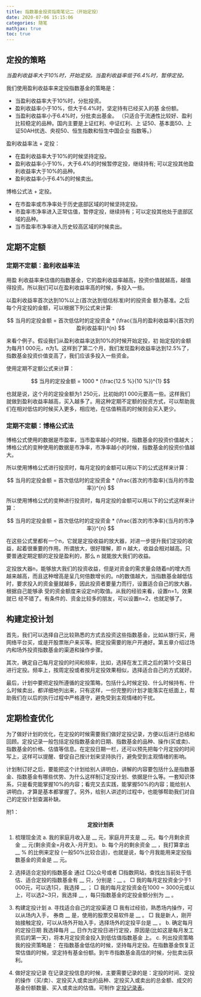 ```yaml
---
title: 指数基金投资指南笔记二（开始定投）
date: 2020-07-06 15:15:06
categories: 随笔
mathjax: true
toc: true
---
```


## 定投的策略

*当盈利收益率大于10%时，开始定投。当盈利收益率低于6.4%时，暂停定投。*

我们使用盈利收益率来定投指数基金的策略是：
* 当盈利收益率大于10%时，分批投资。
* 盈利收益率小于10%，但大于6.4%时，坚定持有已经买入的基 金份额。
* 当盈利收益率小于6.4%时，分批卖出基金。
（只适合于流通性比较好、盈利比较稳定的品种。国内主要是上证红利、中证红利、上 证50、基本面50、上证50AH优选、央视50、恒生指数和恒生中国企业 指数等。）

盈利收益率法 + 定投：
- 在盈利收益率大于10%的时候坚持定投。
- 盈利收益率小于10%，大于6.4%的时候暂停定投，继续持有; 可以定投其他盈利收益率大于10%的品种。
- 盈利收益率小于6.4%的时候卖出。

博格公式法 + 定投。
- 在市盈率或市净率处于历史底部区域的时候坚持定投。
- 市盈率市净率进入正常估值，暂停定投，继续持有；可以定投其他处于底部区域的品种。
- 当市盈率市净率进入历史较高区域的时候卖出。

## 定期不定额

### 定期不定额：盈利收益率法
用盈 利收益率来估值的指数基金，它的盈利收益率越高，投资价值就越高，越值得投资。所以我们可以在盈利收益率高的时候，多投入一些。

以盈利收益率首次达到10%以上(首次达到低估标准)时的投资金 额为基准。之后每个月定投的金额，可以根据下列公式来计算:

$$ 当月的定投金额 = 首次低估时的定投资金 * (\frac{当月的盈利收益率}{首次的盈利收益率})^{n} $$

来看个例子。假设我们从盈利收益率达到10%的时候开始定投，初 始定投的金额为每月1 000元，n为1。这样到了第二个月，我们发现盈利收益率达到12.5%了，指数基金投资价值变高了，我们应该多投入一些资金。

使用定期不定额公式来计算：

$$ 当月的定投金额 = 1000 * (\frac{12.5 %}{10 %})^{1} $$

也就是说，这个月的定投金额为1 250元，比初始的1 000元要高一些。这样我们就做到盈利收益率越高，买入越多了。用这种定期不定额的投资方式，可以帮助我们在相对低估的时候买入更多，相应地，在估值稍高的时候则会买入更少。

### 定期不定额：博格公式法
博格公式使用的数据是市盈率，当市盈率越小的时候，指数基金的投资价值越大；博格公式的变种使用的数据是市净率，市净率越小的时候，指数基金的投资价值越大。

所以使用博格公式进行投资时，每月定投的金额可以用以下的公式这样来计算：

$$ 当月的定投金额 = 首次低估时的定投资金 * (\frac{首次的市盈率}{当月的市盈率})^{n} $$

所以使用博格公式的变种进行投资时，每月定投的金额可以用以下的公式这样来计算：

$$ 当月的定投金额 = 首次低估时的定投资金 * (\frac{首次的市净率}{当月的市净率})^{n} $$

在这些公式里都有一个n，它就是定投收益的放大器，对进一步提升我们定投的收益，起着很重要的作用。所谓放大，很好理解，即 n 越大，收益会相对越高。只要普通定期定额的定投是盈利的，那么 n 就能放大我们的收益。

定投放大器n，能够放大我们的投资收益，但是对资金的需求量会随着n的增大而越来越高，而且这种增高是呈几何倍数增长的。n的数值越大，当指数基金越低估时，要求投入的资金量就越多，因此投资者要量力而行，设置适合自己的放大器，根据自己能够承 受的资金额度来设定n的取值。从我的经验来看，设置n=1，效果就已 经不错了。有条件的、资金比较多的朋友，可以设置n=2，也就足够了。

## 构建定投计划
首先，我们可以选择自己比较熟悉的方式去投资这些指数基金，比如从银行买，用网络平台买，或是开股票账户来买等。把定投需要的账户开通好。第五章介绍过场内和场外投资指数基金的渠道和操作步骤。

其次，确定自己每月定投的时间和频率，比如，选择在发工资之后的第1个交易日进行定投。频率上，按周定投或者按月定投效果相似，选择适合自己的方式就好。

最后，计划中要把定投所遵循的定投策略，包括什么时候定投、什么时候持有、什么时候卖出，都详细地列出来，只有这样，一份完整的计划才能落实在纸面上，帮助我们在以后的执行过程中严格遵守，避免受到主观情绪的干扰。

## 定期检查优化
为了做好计划的优化，在定投的时候需要我们做好定投记录，方便以后进行总结和回顾。定投记录一般包括定投指数基金的日期、指数基金的品种、操作(买或卖)、指数基金的价格、估值等信息。在定投日期一栏，还可以预先把每个月定投的时间写上，这样可以提醒、督促自己按计划来坚持执行，避免受到主观情绪的影响。

计划制订好之后，要能把这个计划给别人讲明白，讲解的内容要包括什么是指数基金、指数基金有哪些优势、为什么这样制订定投计划、依据是什么等。一套知识体系，只是看完能掌握10%的内容；看完又去实践，能掌握50%的内容；能给别人讲明白，才算是基本都掌握了。另外，给别人讲述的过程中，也能够帮助我们对自己的定投计划查漏补缺。

附1：
<center><b>定投计划表</b></center>

1. 梳理现金流
a. 我的家庭月收入是 __ 元，家庭月开支是 __ 元。每个月剩余资金 __ 元(剩余资金=月收入-月开支)。
b. 每个月的剩余资金 __ ，我打算拿出 __ % 的比例来定投 (一般50%比较合适)，也就是说，每个月我能用来定投指数基金的资金是 __ 元。

2. 选择适合定投的指数基金
通过 □公众号或者 □指数网站，查找出当前处于低估、适合定投的指数基金有 __ 只，分别是：__ 。
□ 我的每月定投资金少于1 000元，可以选1只，我选择 __ ；
□ 我的每月定投资金在1000 ~ 3000元或以上，可以选2~3只，我选择 __ ，每只指数基金的定投金额分别为 __ 。

3. 构建定投计划
a. 寻找适合自己的定投渠道
□ 我有过经验，熟悉场内操作，可以从场内入手， 券商 __ 是，使用的股票交易软件是 __ 。
□ 我是新人，刚开始接触定投，可以从场外开始入手，选择场外的定投平台是 __ 。
b. 确定每月的定投日期
我选择每月 __ 日作为定投日进行定投，原因是(比如这是每月发工资后的第一天)，将本月定投资金投入到低估值指数基金 上。
c. 列出投资策略
我的投资策略是：
在指数基金低估的时候，坚持每月定投。在指数基金恢复正常估值的时候，坚定持有基金份额。到牛市指数基金高估的时候，分批卖出获利。

4. 做好定投记录
在记录定投信息的时候，主要需要记录的是：定投的时间、定投的操作（买/卖）、定投买入或卖出的品种、定投买入或卖出的总金额、成交的基金份额数量、买入或卖出的估值。可制作 [定投记录表](https://liangxinwei.github.io/2020/07/07/other/%E5%AE%9A%E6%8A%95%E8%AE%B0%E5%BD%95%E8%A1%A8/)。
